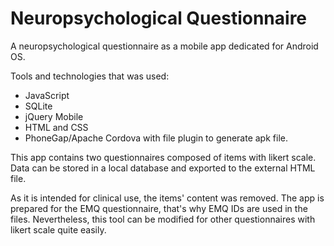 # Neuropsychological Questionnaire
A neuropsychological questionnaire as a mobile app dedicated for Android OS.

Tools and technologies that was used:
* JavaScript
* SQLite
* jQuery Mobile
* HTML and CSS
* PhoneGap/Apache Cordova with file plugin to generate apk file.

This app contains two questionnaires composed of items with likert scale. Data can be stored in a local database and exported to the external HTML file.

As it is intended for clinical use, the items' content was removed. The app is prepared for the EMQ questionnaire, that's why EMQ IDs are used in the files. Nevertheless, this tool can be modified for other questionnaires with likert scale quite easily.
